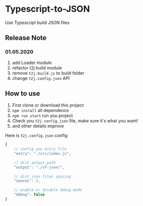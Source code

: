 # Typescript-to-JSON
Use Typescript build JSON files

## Release Note

### 01.05.2020
1. add Loader module
2. refactor t2j build module
3. remove ```t2j.build.js``` to build folder
4. change ```t2j.config.json``` API

## How to use

1. First clone or download this project
2. ```npm install``` all dependence 
3. ```npm run start``` run you project
4. Check you ```t2j.config.json``` file, make sure it's what you want!
5. and other details improve

Here is ```t2j.config.json``` config 
  ```js
  {
      // config you entry file
      "entry": "./src/index.js",
         
      // dist output path 
      "output": "./vf-json/",
      
      // dist json files spacing
      "spaces": 2,
       
      // enable or disable debug mode
      "debug": false 
  }
```
